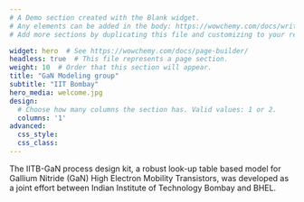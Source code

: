 ```yaml
---
# A Demo section created with the Blank widget.
# Any elements can be added in the body: https://wowchemy.com/docs/writing-markdown-latex/
# Add more sections by duplicating this file and customizing to your requirements.

widget: hero  # See https://wowchemy.com/docs/page-builder/
headless: true  # This file represents a page section.
weight: 10  # Order that this section will appear.
title: "GaN Modeling group"
subtitle: "IIT Bombay"
hero_media: welcome.jpg
design:
  # Choose how many columns the section has. Valid values: 1 or 2.
  columns: '1'
advanced:
  css_style:
  css_class:
---
```


The IITB-GaN process design kit, a robust look-up table based model for Gallium Nitride (GaN) High Electron Mobility Transistors, was developed as a joint effort between Indian Institute of Technology Bombay and BHEL.
